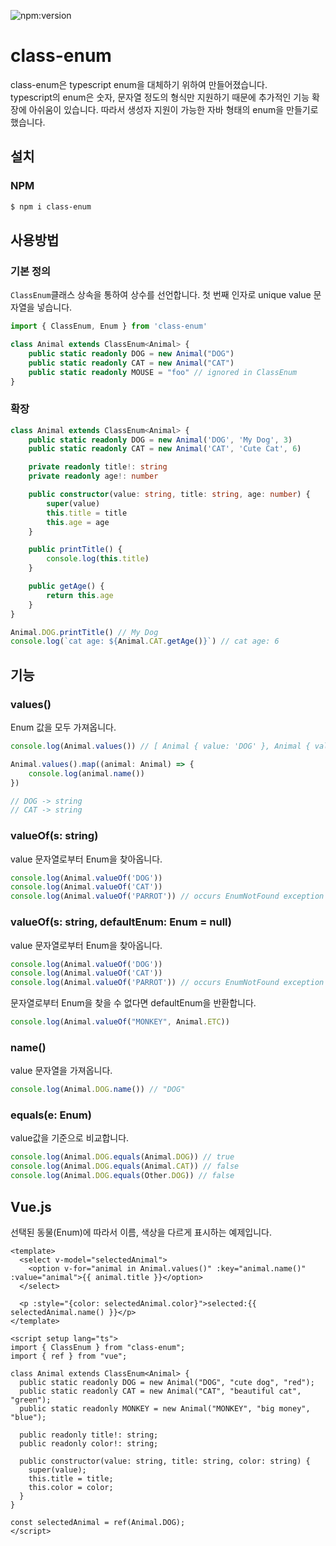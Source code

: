 ![npm:version](https://flat.badgen.net/npm/v/class-enum)

# class-enum

class-enum은 typescript enum을 대체하기 위하여 만들어졌습니다.  
typescript의 enum은 숫자, 문자열 정도의 형식만 지원하기 때문에 추가적인 기능 확장에 아쉬움이 있습니다. 따라서 생성자 지원이 가능한 자바 형태의 enum을 만들기로 했습니다.

## 설치

### NPM

```bash
$ npm i class-enum
```

## 사용방법

### 기본 정의

`ClassEnum`클래스 상속을 통하여 상수를 선언합니다. 첫 번째 인자로 unique value 문자열을 넣습니다.

```typescript
import { ClassEnum, Enum } from 'class-enum'

class Animal extends ClassEnum<Animal> {
    public static readonly DOG = new Animal("DOG")
    public static readonly CAT = new Animal("CAT")
    public static readonly MOUSE = "foo" // ignored in ClassEnum
}
```

### 확장

```typescript
class Animal extends ClassEnum<Animal> {
    public static readonly DOG = new Animal('DOG', 'My Dog', 3)
    public static readonly CAT = new Animal('CAT', 'Cute Cat', 6)

    private readonly title!: string
    private readonly age!: number

    public constructor(value: string, title: string, age: number) {
        super(value)
        this.title = title
        this.age = age
    }

    public printTitle() {
        console.log(this.title)
    }

    public getAge() {
        return this.age
    }
}

Animal.DOG.printTitle() // My Dog
console.log(`cat age: ${Animal.CAT.getAge()}`) // cat age: 6

```

## 기능

### values()

Enum 값을 모두 가져옵니다.

```typescript
console.log(Animal.values()) // [ Animal { value: 'DOG' }, Animal { value: 'CAT' } ]
```

```typescript
Animal.values().map((animal: Animal) => {
    console.log(animal.name())
})

// DOG -> string
// CAT -> string
```

### valueOf(s: string)

value 문자열로부터 Enum을 찾아옵니다.

```typescript
console.log(Animal.valueOf('DOG'))
console.log(Animal.valueOf('CAT'))
console.log(Animal.valueOf('PARROT')) // occurs EnumNotFound exception
```

### valueOf(s: string, defaultEnum: Enum = null)

value 문자열로부터 Enum을 찾아옵니다.

```typescript
console.log(Animal.valueOf('DOG'))
console.log(Animal.valueOf('CAT'))
console.log(Animal.valueOf('PARROT')) // occurs EnumNotFound exception
```

문자열로부터 Enum을 찾을 수 없다면 defaultEnum을 반환합니다.

```typescript
console.log(Animal.valueOf("MONKEY", Animal.ETC))
```

### name()

value 문자열을 가져옵니다.

```typescript
console.log(Animal.DOG.name()) // "DOG"
```

### equals(e: Enum)

value값을 기준으로 비교합니다.

```typescript
console.log(Animal.DOG.equals(Animal.DOG)) // true
console.log(Animal.DOG.equals(Animal.CAT)) // false
console.log(Animal.DOG.equals(Other.DOG)) // false
```

## Vue.js

선택된 동물(Enum)에 따라서 이름, 색상을 다르게 표시하는 예제입니다.

```vue
<template>
  <select v-model="selectedAnimal">
    <option v-for="animal in Animal.values()" :key="animal.name()" :value="animal">{{ animal.title }}</option>
  </select>

  <p :style="{color: selectedAnimal.color}">selected:{{ selectedAnimal.name() }}</p>
</template>

<script setup lang="ts">
import { ClassEnum } from "class-enum";
import { ref } from "vue";

class Animal extends ClassEnum<Animal> {
  public static readonly DOG = new Animal("DOG", "cute dog", "red");
  public static readonly CAT = new Animal("CAT", "beautiful cat", "green");
  public static readonly MONKEY = new Animal("MONKEY", "big money", "blue");

  public readonly title!: string;
  public readonly color!: string;

  public constructor(value: string, title: string, color: string) {
    super(value);
    this.title = title;
    this.color = color;
  }
}

const selectedAnimal = ref(Animal.DOG);
</script>

```